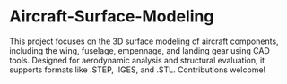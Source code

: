 # Aircraft-Surface-Modeling
This project focuses on the 3D surface modeling of aircraft components, including the wing, fuselage, empennage, and landing gear using CAD tools. Designed for aerodynamic analysis and structural evaluation, it supports formats like .STEP, .IGES, and .STL. Contributions welcome!
